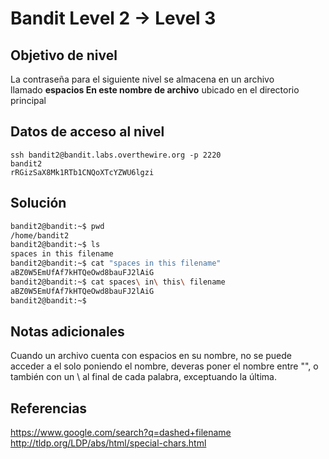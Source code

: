 # Bandit Level 2 → Level 3

## Objetivo de nivel
La contraseña para el siguiente nivel se almacena en un archivo llamado **espacios En este nombre de archivo** ubicado en el directorio principal

## Datos de acceso al nivel
```
ssh bandit2@bandit.labs.overthewire.org -p 2220
bandit2
rRGizSaX8Mk1RTb1CNQoXTcYZWU6lgzi
```

## Solución
``` bash
bandit2@bandit:~$ pwd
/home/bandit2
bandit2@bandit:~$ ls
spaces in this filename
bandit2@bandit:~$ cat "spaces in this filename"
aBZ0W5EmUfAf7kHTQeOwd8bauFJ2lAiG
bandit2@bandit:~$ cat spaces\ in\ this\ filename
aBZ0W5EmUfAf7kHTQeOwd8bauFJ2lAiG
bandit2@bandit:~$
```

## Notas adicionales
Cuando un archivo cuenta con espacios en su nombre, no se puede acceder a el solo poniendo el nombre, deveras poner el nombre entre "", o también con un \ al final de cada palabra, exceptuando la última.

## Referencias
https://www.google.com/search?q=dashed+filename
http://tldp.org/LDP/abs/html/special-chars.html